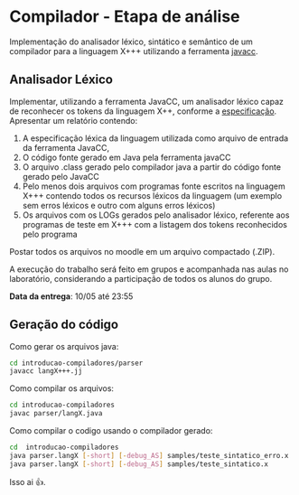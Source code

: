 # Compilador - Etapa de análise

Implementação do analisador léxico, sintático e semântico de um compilador para a linguagem X+++ utilizando a ferramenta [javacc](https://javacc.org).

## Analisador Léxico

Implementar, utilizando a ferramenta JavaCC, um analisador léxico capaz de reconhecer os tokens da linguagem X++, conforme a [especificação](docs/especificaocao.pdf).
Apresentar um relatório contendo:
1. A especificação léxica da linguagem utilizada como arquivo de entrada da ferramenta JavaCC,
2. O código fonte gerado em Java pela ferramenta javaCC
3. O arquivo .class gerado pelo compilador java a partir do código fonte gerado pelo JavaCC
4. Pelo menos dois arquivos com programas fonte escritos na linguagem X+++ contendo todos os recursos léxicos da linguagem (um exemplo sem erros léxicos e outro com alguns erros léxicos)
5. Os arquivos com os LOGs gerados pelo analisador léxico, referente aos programas de teste em X+++ com a listagem dos tokens reconhecidos pelo programa

Postar todos os arquivos no moodle em um arquivo compactado (.ZIP).

A execução do trabalho será feito em grupos e acompanhada nas aulas no laboratório, considerando a participação de todos os alunos do grupo.

**Data da entrega**: 10/05 até 23:55

## Geração do código

Como gerar os arquivos java:

```bash
cd introducao-compiladores/parser
javacc langX+++.jj
```

Como compilar os arquivos:

```bash
cd introducao-compiladores
javac parser/langX.java
```

Como compilar o codigo usando o compilador gerado:

```bash
cd  introducao-compiladores
java parser.langX [-short] [-debug_AS] samples/teste_sintatico_erro.x
java parser.langX [-short] [-debug_AS] samples/teste_sintatico.x

```

Isso ai :+1:.

